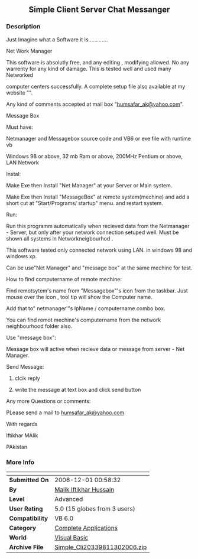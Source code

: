 ﻿<div align="center">

## Simple Client Server Chat Messanger


</div>

### Description

Just Imagine what a Software it is.............

Net Work Manager

This software is absolutly free, and any editing , modifying allowed. No any warrenty for any kind of damage. This is tested well and used many Networked

computer centers successfully. A complete setup file also available at my website "".

Any kind of comments accepted at mail box "humsafar_ak@yahoo.com".

Message Box

Must have:

Netmanager and Messagebox source code and VB6 or exe file with runtime vb

Windows 98 or above, 32 mb Ram or above, 200MHz Pentium or above, LAN Network

Instal:

Make Exe then Install "Net Manager" at your Server or Main system.

Make Exe then Install "MessageBox" at remote system(mechine) and add a short cut at "Start/Programs/ startup" menu. and restart system.

Run:

Run this programm automatically when recieved data from the Netmanager - Server, but only after your network connection setuped well. Must be shown all systems in Networkneigbourhod .

This software tested only connected network using LAN. in windows 98 and windows xp.

Can be use"Net Manager" and "message box" at the same mechine for test.

How to find computername of remote mechine:

Find remotsytem's name from "Messagebox"'s icon from the taskbar. Just mouse over the icon , tool tip will show the Computer name.

Add that to" netmanager'"s IpName / computername combo box.

You can find remot mechine's computername from the network neighbourhood folder also.

Use "message box":

Message box will active when recieve data or message from server - Net Manager.

Send Message:

1. clcik reply

2. write the message at text box and click send button

Any more Questions or comments:

PLease send a mail to humsafar_ak@yahoo.com

With regards

Iftikhar MAlik

PAkistan
 
### More Info
 


<span>             |<span>
---                |---
**Submitted On**   |2006-12-01 00:58:32
**By**             |[Malik Iftikhar Hussain](https://github.com/Planet-Source-Code/PSCIndex/blob/master/ByAuthor/malik-iftikhar-hussain.md)
**Level**          |Advanced
**User Rating**    |5.0 (15 globes from 3 users)
**Compatibility**  |VB 6\.0
**Category**       |[Complete Applications](https://github.com/Planet-Source-Code/PSCIndex/blob/master/ByCategory/complete-applications__1-27.md)
**World**          |[Visual Basic](https://github.com/Planet-Source-Code/PSCIndex/blob/master/ByWorld/visual-basic.md)
**Archive File**   |[Simple\_Cli20339811302006\.zip](https://github.com/Planet-Source-Code/malik-iftikhar-hussain-simple-client-server-chat-messanger__1-67237/archive/master.zip)








